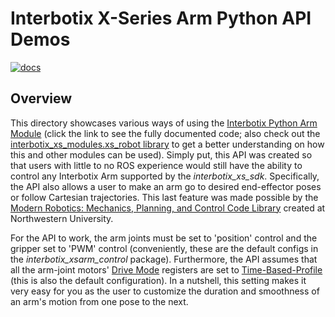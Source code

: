 # Interbotix X-Series Arm Python API Demos

[![docs](https://trossenrobotics.com/docs/docs_button.svg)](https://www.trossenrobotics.com/docs/interbotix_xsarms/ros2_packages/python_demos.html)

## Overview

This directory showcases various ways of using the [Interbotix Python Arm Module](https://github.com/Interbotix/interbotix_ros_toolboxes/tree/galactic/interbotix_xs_toolbox/interbotix_xs_modules/interbotix_xs_modules/xs_robot/arm.py) (click the link to see the fully documented code; also check out the [interbotix_xs_modules.xs_robot library](https://github.com/Interbotix/interbotix_ros_toolboxes/tree/galactic/interbotix_xs_toolbox/interbotix_xs_modules/interbotix_xs_modules/xs_robot) to get a better understanding on how this and other modules can be used). Simply put, this API was created so that users with little to no ROS experience would still have the ability to control any Interbotix Arm supported by the *interbotix_xs_sdk*. Specifically, the API also allows a user to make an arm go to desired end-effector poses or follow Cartesian trajectories. This last feature was made possible by the [Modern Robotics: Mechanics, Planning, and Control Code Library](https://github.com/NxRLab/ModernRobotics) created at Northwestern University.

For the API to work, the arm joints must be set to 'position' control and the gripper set to 'PWM' control (conveniently, these are the default configs in the *interbotix_xsarm_control* package). Furthermore, the API assumes that all the arm-joint motors' [Drive Mode](http://emanual.robotis.com/docs/en/dxl/x/xm430-w350/#drive-mode) registers are set to [Time-Based-Profile](http://emanual.robotis.com/docs/en/dxl/x/xm430-w350/#profile-velocity112) (this is also the default configuration). In a nutshell, this setting makes it very easy for you as the user to customize the duration and smoothness of an arm's motion from one pose to the next.
